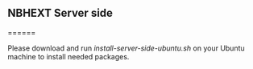 ## NBHEXT Server side
======

Please download and run *install-server-side-ubuntu.sh* on your Ubuntu machine to install needed packages.
